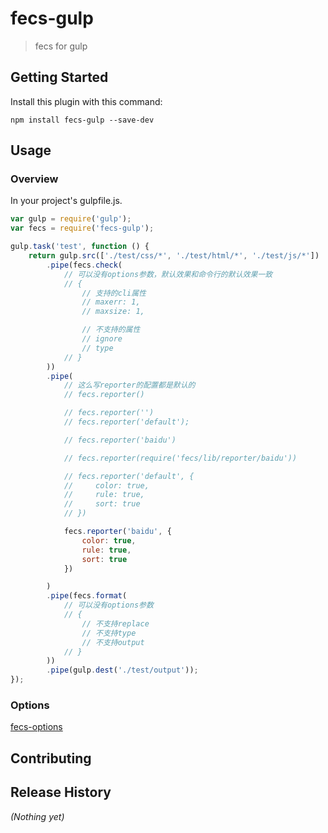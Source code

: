 # fecs-gulp

> fecs for gulp

## Getting Started
Install this plugin with this command:

```shell
npm install fecs-gulp --save-dev
```

## Usage

### Overview
In your project's gulpfile.js.

```js
var gulp = require('gulp');
var fecs = require('fecs-gulp');

gulp.task('test', function () {
    return gulp.src(['./test/css/*', './test/html/*', './test/js/*'])
        .pipe(fecs.check(
            // 可以没有options参数，默认效果和命令行的默认效果一致
            // {
                // 支持的cli属性
                // maxerr: 1,
                // maxsize: 1,

                // 不支持的属性
                // ignore
                // type
            // }
        ))
        .pipe(
            // 这么写reporter的配置都是默认的
            // fecs.reporter()

            // fecs.reporter('')
            // fecs.reporter('default');

            // fecs.reporter('baidu')

            // fecs.reporter(require('fecs/lib/reporter/baidu'))

            // fecs.reporter('default', {
            //     color: true,
            //     rule: true,
            //     sort: true
            // })

            fecs.reporter('baidu', {
                color: true,
                rule: true,
                sort: true
            })

        )
        .pipe(fecs.format(
            // 可以没有options参数
            // {
                // 不支持replace
                // 不支持type
                // 不支持output
            // }
        ))
        .pipe(gulp.dest('./test/output'));
});
```

### Options

[fecs-options](https://github.com/ecomfe/fecs/wiki/CLI)

## Contributing

## Release History
_(Nothing yet)_
